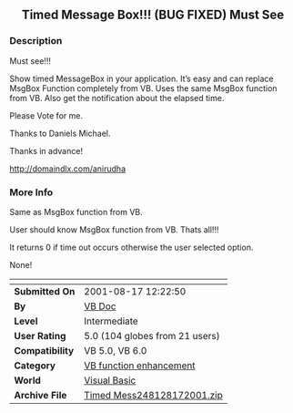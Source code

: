 ﻿<div align="center">

## Timed Message Box\!\!\! \(BUG FIXED\) Must See


</div>

### Description

Must see!!!

Show timed MessageBox in your application. It&#8217;s easy and can replace MsgBox Function completely from VB. Uses the same MsgBox function from VB. Also get the notification about the elapsed time.

Please Vote for me.

Thanks to Daniels Michael.

Thanks in advance!

http://domaindlx.com/anirudha
 
### More Info
 
Same as MsgBox function from VB.

User should know MsgBox function from VB. Thats all!!!

It returns 0 if time out occurs otherwise the user selected option.

None!


<span>             |<span>
---                |---
**Submitted On**   |2001-08-17 12:22:50
**By**             |[VB Doc](https://github.com/Planet-Source-Code/PSCIndex/blob/master/ByAuthor/vb-doc.md)
**Level**          |Intermediate
**User Rating**    |5.0 (104 globes from 21 users)
**Compatibility**  |VB 5\.0, VB 6\.0
**Category**       |[VB function enhancement](https://github.com/Planet-Source-Code/PSCIndex/blob/master/ByCategory/vb-function-enhancement__1-25.md)
**World**          |[Visual Basic](https://github.com/Planet-Source-Code/PSCIndex/blob/master/ByWorld/visual-basic.md)
**Archive File**   |[Timed Mess248128172001\.zip](https://github.com/Planet-Source-Code/vb-doc-timed-message-box-bug-fixed-must-see__1-25805/archive/master.zip)








